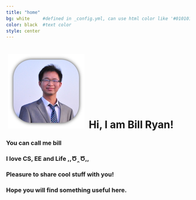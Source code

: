 ```yaml
---
title: "home"
bg: white     #defined in _config.yml, can use html color like '#010101'
color: black  #text color
style: center
---
```


<h1><img src="/img/avatar-round.jpg" style="padding:0 5px;" />
  <span class="inlineblock">Hi, I am Bill Ryan!</span>
</h1>

### You can call me **bill**

### I love CS, EE and Life ,,Ծ‸Ծ,,

### Pleasure to share cool stuff with you!

### Hope you will find something useful here.
